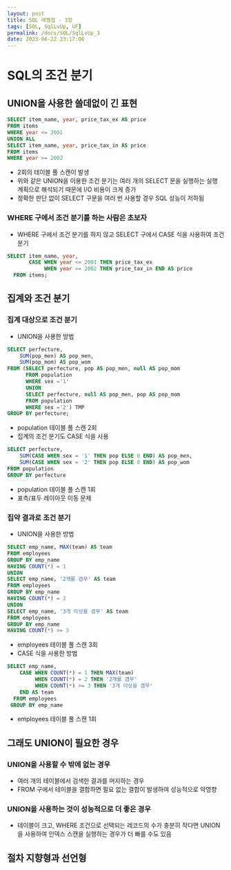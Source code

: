 ```yaml
---
layout: post
title: SQL 레벨업 - 3장
tags: [SQL, SqlLvUp, UF]
permalink: /docs/SQL/SqlLvUp_3
date: 2023-06-22 23:17:00
---
```

# SQL의 조건 분기
## UNION을 사용한 쓸데없이 긴 표현
```sql
SELECT item_name, year, price_tax_ex AS price
FROM items
WHERE year <= 2001
UNION ALL
SELECT item_name, year, price_tax_in AS price
FROM items
WHERE year >= 2002
```
- 2회의 테이블 풀 스캔이 발생
- 위와 같은 UNION을 이용한 조건 분기는 여러 개의 SELECT 문을 실행하는 실행 계획으로 해석되기 때문에 I/O 비용이 크게 증가
- 정확한 판단 없이 SELECT  구문을 여러 번 사용할 경우 SQL 성능이 저하됨
### WHERE 구에서 조건 분기를 하는 사람은 초보자
- WHERE 구에서 조건 분기를 하지 않고 SELECT 구에서 CASE 식을 사용하여 조건 분기
```sql
SELECT item_name, year,
       CASE WHEN year <= 2001 THEN price_tax_ex
            WHEN year >= 2002 THEN price_tax_in END AS price
  FROM items;
```
## 집계와 조건 분기
### 집계 대상으로 조건 분기
- UNION을 사용한 방법
```sql
SELECT perfecture,
    SUM(pop_men) AS pop_men,
    SUM(pop_mom) AS pop_wom
FROM (SELECT perfecture, pop AS pop_men, null AS pop_mom
      FROM population
      WHERE sex ='1'
      UNION
      SELECT perfecture, null AS pop_men, pop AS pop_mom
      FROM population
      WHERE sex ='2') TMP
GROUP BY perfecture;
```
  - population 테이블 풀 스캔 2회
- 집계의 조건 분기도 CASE 식을 사용
```sql
SELECT perfecture, 
    SUM(CASE WHEN sex = '1' THEN pop ELSE 0 END) AS pop_men,
    SUM(CASE WHEN sex = '2' THEN pop ELSE 0 END) AS pop_wom        
FROM population
GROUP BY perfecture
```
  - population 테이블 풀 스캔 1회
  - 표측/표두 레이아웃 이동 문제
### 집약 결과로 조건 분기
- UNION을 사용한 방법
```sql
SELECT emp_name, MAX(team) AS team
FROM employees
GROUP BY emp_name
HAVING COUNT(*) = 1
UNION
SELECT emp_name, '2개를 겸무' AS team
FROM employees
GROUP BY emp_name
HAVING COUNT(*) = 2
UNION
SELECT emp_name, '3개 이상을 겸무' AS team
FROM employees
GROUP BY emp_name
HAVING COUNT(*) >= 3
```
  - employees  테이블 풀 스캔 3회
- CASE 식을 사용한 방법
```sql
SELECT emp_name,
    CASE WHEN COUNT(*) = 1 THEN MAX(team)
         WHEN COUNT(*) = 2 THEN '2개를 겸무'
         WHEN COUNT(*) >= 3 THEN '3개 이상을 겸무'
    END AS team
  FROM employees
 GROUP BY emp_name
```
  - employees  테이블 풀 스캔 1회
## 그래도 UNION이 필요한 경우
### UNION을 사용할 수 밖에 없는 경우
- 여러 개의 테이블에서 검색한 결과를 머지하는 경우
- FROM 구에서 테이블을 결합하면 필요 없는 결합이 발생하여 성능적으로 악영향
### UNION을 사용하는 것이 성능적으로 더 좋은 경우
- 테이블이 크고, WHERE 조건으로 선택되는 레코드의 수가 충분히 작다면 UNION을 사용하여 인덱스 스캔을 실행하는 경우가 더 빠를 수도 있음
## 절차 지향형과 선언형
